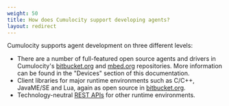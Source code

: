 ```yaml
---
weight: 50
title: How does Cumulocity support developing agents?
layout: redirect
---
```



Cumulocity supports agent development on three different levels:

* There are a number of full-featured open source agents and drivers in Cumulocity's [bitbucket.org](https://bitbucket.org/m2m/cumulocity-examples) and [mbed.org](http://mbed.org/users/vwochnik/code/) repositories. More information can be found in the "Devices" section of this documentation.
* Client libraries for major runtime environments such as C/C++, JavaME/SE and Lua, again as open source in [bitbucket.org](https://bitbucket.org/m2m).
* Technology-neutral [REST APIs](/device-sdk/rest#device-integration) for other runtime environments.


